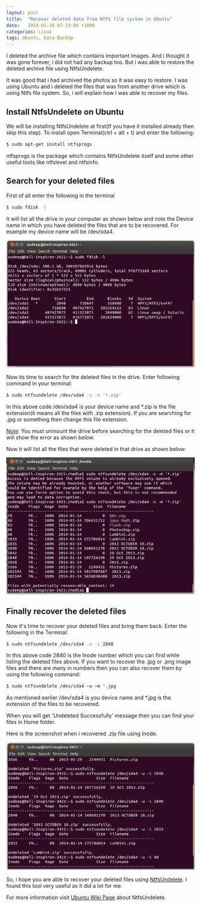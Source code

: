 ```yaml
---
layout: post
title:  "Recover deleted data from NTFS file system in Ubuntu"
date:   2014-01-16 07:33:00 +1000
categories: Linux
tags: Ubuntu, Data-BackUp
---
```

I deleted the archive file which contains important images. And i thought it was gone forever, i did not had any backup too. But i was able to restore the deleted archive file using NtfsUndelete.

It was good that i had archived the photos so it was easy to restore. I was using Ubuntu and i deleted the files that was from another drive which is using Ntfs file system. So, i will explain how i was able to recover my files.

<h2>Install NtfsUndelete on Ubuntu</h2>

We will be installing NtfsUndelete at first(If you have it installed already then skip this step). To install open Terminal(ctrl + alt + t) and enter the following:

```bash
$ sudo apt-get install ntfsprogs
```

ntfsprogs is the package which contains NtfsUndelete itself and some other useful tools like ntfslevel and ntfsinfo.

<h2>Search for your deleted files</h2>

First of all enter the following in the terminal

```bash
$ sudo fdisk -l
```

It will list all the drive in your computer as shown below and note the Device name in which you have deleted the files that are to be recovered. For example my device name will be /dev/sda4.

![Ubuntu Terminal Show devices list](/assets/post-images/2014/device-list-ubuntu.png)


Now its time to search for the deleted files in the drive. Enter following command in your terminal:

```bash
$ sudo ntfsundelete /dev/sda4 -s -m '*.zip'
```

In this above code /dev/sda4 is your device name and *.zip is the file extension(it means all the files with .zip extension). If you are searching for .jpg or something then change this file extension.

<span style="text-decoration: underline;">Note</span>: You must unmount the drive before searching for the deleted files or it will show the error as shown below.

Now it will list all the files that were deleted in that drive as shown below:

![Ubuntu Terminal Deleted Files](/assets/post-images/2014/deleted-files.png)

<h2>Finally recover the deleted files</h2>
Now it's time to recover your deleted files and bring them back. Enter the following in the Terminal:

```bash
$ sudo ntfsundelete /dev/sda4 -u -i 2840
```

In this above code 2840 is the Inode number which you can find while listing the deleted files above. If you want to recover the .jpg or .png image files and there are many in numbers then you can also recover them by using the following command:

```bash
$ sudo ntfsundelete /dev/sda4 –u –m *.jpg
```

As mentioned earlier /dev/sda4 is you device name and *.jpg is the extension of the files to be recovered.

When you will get 'Undeleted Successfully' message then you can find your files in Home folder.

Here is the screenshot when i recovered .zip file using Inode.

![Ubuntu Files Recovered Successfully](/assets/post-images/2014/file-recovered-successfully.png)

So, i hope you are able to recover your deleted files using <span style="text-decoration: underline;">NtfsUndelete</span>. I found this tool very useful as it did a lot for me.

For more information visit <a href="https://help.ubuntu.com/community/DataRecovery/NtfsUndelete">Ubuntu Wiki Page</a> about NtfsUndelete.
